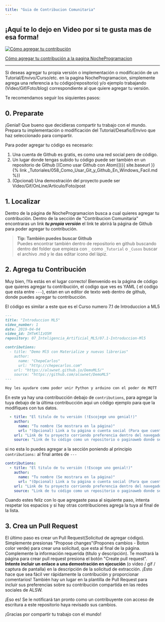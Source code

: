 ```yaml
---
title: "Guia de Contribucion Comunitaria"
---
```


## ¡Aquí te lo dejo en Video por si te gusta mas de esa forma!

[![Cómo agregar tu contribución](http://i3.ytimg.com/vi/9BZzxlyFfHM/hqdefault.jpg)](https://youtu.be/9BZzxlyFfHM)

[Cómo agregar tu contribución a la pagina NocheProgramacion](https://youtu.be/9BZzxlyFfHM)

---

Si deseas agregar tu propia versión o implementación o modificación de un Tutorial/Envivo/Curso/etc. en la pagina NocheProgramacion, simplemente agrega una referencia a tu código(repositorio) y/o ejemplo trabajando (Video/Gif/Foto/blog) correspondiente al que quiere agregar tu versión.  

Te recomendamos seguir los siquientes pasos:

## 0. Preparate

¡Genial! Que bueno que decidieras compartir tu trabajo con el mundo. Prepara tu implementación o modificación del Tutorial/Desafio/Envivo que haz seleccionado para compartir.

Para poder agregar tu código es necesario:

1. Una cuenta de Github es gratis, es como una red social pero de código.
2. Un lugar donde tengas subido tu código puede ser también en un repositorio de Github [(Como usar Github con Atom)]({{ site.baseurl }}{% link _Tutoriales/058_Como_Usar_Git_y_Github_En_Windows_Facil.md %})
3. (Opcional) Una demostración del proyecto puede ser Video/Gif/OnLine/Articulo/Foto/post


## 1. Localizar

Dentro de la página de NocheProgramacion busca a cual quieres agregar tu contribución. Dentro de la sección de "Contribucion Comunitaria" encontraras un link ***tu propia versión*** el link te abrirá la página de Github para poder agregar tu contribución.

> **Tip: También puedes buscar Github**  
> Puedes encontrar también dentro de repositorio en github buscando dentro del folder que empieza con `_` como `_Tutorial` o `_Cusos` buscar el archivo .md y le das editar icono del lápiz.

## 2. Agrega tu Contribución

Muy bien, !Ya estás en el lugar correcto! Bienvenido es la página de código que quieres agregar tu contribución, el codigo que ves es YAML ( el codigo que esta entre `---`), estan en un editor de texto web dentro de github, donde puedes agregar tu contribucción.  

El código es similar a este que es el Curso numero 7.1 de Introduccion a ML5

``` markdown
---
title: "Introduccion ML5"
video_number: 1
date: 2019-04-04
video_id: IHTeKlIzO5M
repository: 07_Inteligencia_Artificial_ML5/07.1-Introduccion-Ml5

contributions:
  - title: "Demo Ml5 con Materialize y nuevas librerias"
    author:
      name: "ChepeCarlos"
      url: "http://chepecarlos.com"
    url: "https://alswnet.github.io/DemoML5/"
    source: "https://github.com/alswnet/DemoML5"
---

Hoy les ayudare como poder unir Python y arduino con el poder de MQTT
```

En este ya hay una contribucción debajo de `contributions`, para agregar la tuya debajo de la última contribucción aqui un código ejemplo para que la modifiques con tus datos.

``` yaml
  - title: "El titulo de tu versión (!Escojege uno genial!)"
    author:
      name: "Tu nombre (Se mostrara en la página)"
      url: "(Opcional) Link a tu página o cuenta social (Para que cuentren mas trabajo tuyo)"
    url: "Link de tu proyecto corriendo preferencia dentro del navegador o video o gif"
    source: "Link de tu código como un repositorio o paginaweb donde se puede ver tu versión del código fuente"
```

si no esta lo puedes agregar a la sección poniendo al principio `contributions:` al final antes de `---`

``` yaml
contributions:
  - title: "El titulo de tu versión (!Escoge uno genial!)"
    author:
      name: "Tu nombre (Se mostrara en la página)"
      url: "(Opcional) Link a tu página o cuenta social (Para que cuentren mas trabajo tuyo)"
    url: "Link de tu proyecto corriendo preferencia dentro del navegador o video o gif"
    source: "Link de tu código como un repositorio o paginaweb donde se puede ver tu versión del código fuente"
```

Cuando estes felíz con lo que agregaste pasa al siquiente paso, intenta respetar los espacios y si hay otras contribuciones agrega la tuya al final de la lista.  

## 3. Crea un Pull Request

El último paso es crear un Pull Request(Solicitud de agregar código). Simplemente presionas "Propose changes"(Propones cambios - Boton color verde) para crear una solicitud, que esta al final de la página. Complemente la información requerida (título y descripción).
Te mostrará la página para crear pull request presiona el botón "Create pull request". **Intente incluir un enlace a una demostración en ejecución** (o video / gif / captura de pantalla) en la descripción de la solicitud de extracción. ¡Esto hace que sea fácil ver rápidamente la contribución y proporcionar comentarios! También hay un lugar en la plantilla de Pull Request para incluir sus preferencias sobre su contribución compartida en las redes sociales de ALSW.

¡Eso es! Se le notificará tan pronto como un contribuyente con acceso de escritura a este repositorio haya revisado sus cambios.

¡Gracias por compartir tu trabajo con el mundo!
